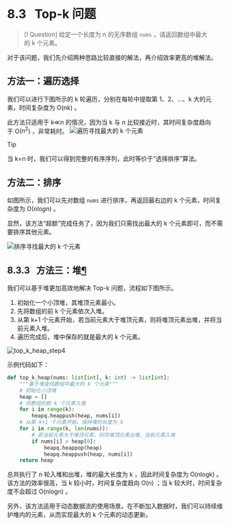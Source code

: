 # 8.3   Top-k 问题

> [! Question]
> 给定一个长度为 n 的无序数组 `nums` ，请返回数组中最大的 k 个元素。

对于该问题，我们先介绍两种思路比较直接的解法，再介绍效率更高的堆解法。

## 方法一：遍历选择

我们可以进行下图所示的 k 轮遍历，分别在每轮中提取第 1、2、…、k 大的元素，时间复杂度为 O(nk) 。

此方法只适用于 k≪n 的情况，因为当 k 与 n 比较接近时，其时间复杂度趋向于 O($n^2$) ，非常耗时。
![遍历寻找最大的 k 个元素](https://www.hello-algo.com/chapter_heap/top_k.assets/top_k_traversal.png)


>[!Tip]
当 k=n 时，我们可以得到完整的有序序列，此时等价于“选择排序”算法。

## 方法二：排序

如图所示，我们可以先对数组 `nums` 进行排序，再返回最右边的 k 个元素，时间复杂度为 O($nlog⁡n$) 。

显然，该方法“超额”完成任务了，因为我们只需找出最大的 k 个元素即可，而不需要排序其他元素。

![排序寻找最大的 k 个元素](https://www.hello-algo.com/chapter_heap/top_k.assets/top_k_sorting.png)

## 8.3.3   方法三：堆[¶](https://www.hello-algo.com/chapter_heap/top_k/#833 "Permanent link")

我们可以基于堆更加高效地解决 Top-k 问题，流程如下图所示。

1. 初始化一个小顶堆，其堆顶元素最小。
2. 先将数组的前 k 个元素依次入堆。
3. 从第 k+1 个元素开始，若当前元素大于堆顶元素，则将堆顶元素出堆，并将当前元素入堆。
4. 遍历完成后，堆中保存的就是最大的 k 个元素。


![top_k_heap_step4](https://www.hello-algo.com/chapter_heap/top_k.assets/top_k_heap_step4.png)


示例代码如下：
```python
def top_k_heap(nums: list[int], k: int) -> list[int]:
    """基于堆查找数组中最大的 k 个元素"""
    # 初始化小顶堆
    heap = []
    # 将数组的前 k 个元素入堆
    for i in range(k):
        heapq.heappush(heap, nums[i])
    # 从第 k+1 个元素开始，保持堆的长度为 k
    for i in range(k, len(nums)):
        # 若当前元素大于堆顶元素，则将堆顶元素出堆、当前元素入堆
        if nums[i] > heap[0]:
            heapq.heappop(heap)
            heapq.heappush(heap, nums[i])
    return heap
```
总共执行了 n 轮入堆和出堆，堆的最大长度为 k ，因此时间复杂度为 O(nlog⁡k) 。该方法的效率很高，当 k 较小时，时间复杂度趋向 O(n) ；当 k 较大时，时间复杂度不会超过 O(nlog⁡n) 。

另外，该方法适用于动态数据流的使用场景。在不断加入数据时，我们可以持续维护堆内的元素，从而实现最大的 k 个元素的动态更新。